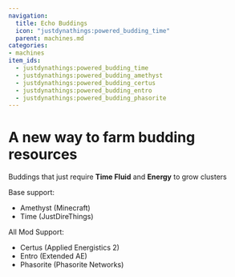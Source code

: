 ```yaml
---
navigation:
  title: Echo Buddings
  icon: "justdynathings:powered_budding_time"
  parent: machines.md
categories:
- machines
item_ids:
  - justdynathings:powered_budding_time
  - justdynathings:powered_budding_amethyst
  - justdynathings:powered_budding_certus
  - justdynathings:powered_budding_entro
  - justdynathings:powered_budding_phasorite
---
```


# A new way to farm budding resources

Buddings that just require **Time Fluid** and **Energy** to grow clusters

<GameScene zoom="2">
  <ImportStructure src="../nbt/budding.nbt" />
</GameScene>


Base support:
- Amethyst (Minecraft)
- Time (JustDireThings)


All Mod Support:
- Certus (Applied Energistics 2)
- Entro (Extended AE)
- Phasorite (Phasorite Networks)